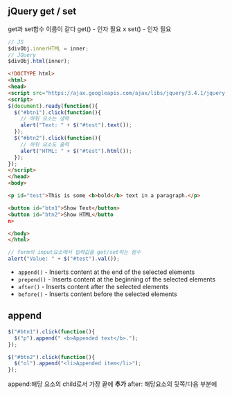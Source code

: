 ## jQuery get / set

get과 set함수 이름이 같다
get() - 인자 필요 x
set() - 인자 필요

```javascript
// JS
$divObj.innerHTML = inner;
// JQuery
$divObj.html(inner);
```

```html
<!DOCTYPE html>
<html>
<head>
<script src="https://ajax.googleapis.com/ajax/libs/jquery/3.4.1/jquery.min.js"></script>
<script>
$(document).ready(function(){
  $("#btn1").click(function(){
	// 하위 요소는 생략
    alert("Text: " + $("#test").text());
  });
  $("#btn2").click(function(){
	// 하위 요소도 출력
    alert("HTML: " + $("#test").html());
  });
});
</script>
</head>
<body>

<p id="test">This is some <b>bold</b> text in a paragraph.</p>

<button id="btn1">Show Text</button>
<button id="btn2">Show HTML</butto
n>

</body>
</html>
```

```javascript
// form의 input요소에서 입력값을 get/set하는 함수
alert("Value: " + $("#test").val());
```


-   `append()`  - Inserts content at the end of the selected elements
-   `prepend()`  - Inserts content at the beginning of the selected elements
-   `after()`  - Inserts content after the selected elements
-   `before()`  - Inserts content before the selected elements

## append
```javascript
$("#btn1").click(function(){
  $("p").append(" <b>Appended text</b>.");
});

$("#btn2").click(function(){
  $("ol").append("<li>Appended item</li>");
});
  ```
 
append:해당 요소의 child로서 가장 끝에 **추가**
after: 해당요소의 뒷쪽/다음 부분에 
  
<!--stackedit_data:
eyJoaXN0b3J5IjpbLTEwNTA4NjUwMzAsMTA1MzEyODAyOCw0NT
gwODU5NzNdfQ==
-->
